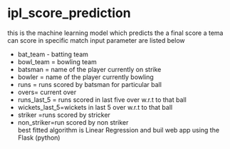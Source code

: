 # ipl_score_prediction
this is the machine learning model which predicts the a final score a tema can score in specific match input parameter are listed below
* bat_team - batting team 
* bowl_team = bowling team
* batsman = name of the player currently on strike
* bowler = name of the player currently bowling
* runs = runs scored by batsman for particular ball
* overs= current over 
* runs_last_5 = runs scored in last five over w.r.t to that ball 
* wickets_last_5=wickets in last 5 over w.r.t to that ball
* striker =runs scored by stricker
* non_striker=run scored by non striker <br/>
best fitted algorithm is Linear Regression and buil web app using the Flask (python) 




